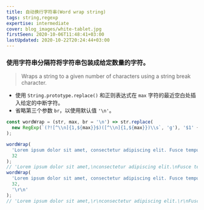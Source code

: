 ```yaml
---
title: 自动换行字符串(Word wrap string)
tags: string,regexp
expertise: intermediate
cover: blog_images/white-tablet.jpg
firstSeen: 2020-10-06T11:48:41+03:00
lastUpdated: 2020-10-22T20:24:44+03:00
---
```


### 使用字符串分隔符将字符串包装成给定数量的字符。
> Wraps a string to a given number of characters using a string break character.

- 使用 `String.prototype.replace()` 和正则表达式在 `max` 字符的最近空白处插入给定的中断字符。
- 省略第三个参数 `br`，以使用默认值 `'\n'`。

```js
const wordWrap = (str, max, br = '\n') => str.replace(
  new RegExp(`(?![^\\n]{1,${max}}$)([^\\n]{1,${max}})\\s`, 'g'), '$1' + br
);
```

```js
wordWrap(
  'Lorem ipsum dolor sit amet, consectetur adipiscing elit. Fusce tempus.',
  32
);
// 'Lorem ipsum dolor sit amet,\nconsectetur adipiscing elit.\nFusce tempus.'
wordWrap(
  'Lorem ipsum dolor sit amet, consectetur adipiscing elit. Fusce tempus.',
  32,
  '\r\n'
);
// 'Lorem ipsum dolor sit amet,\r\nconsectetur adipiscing elit.\r\nFusce tempus.'
```

